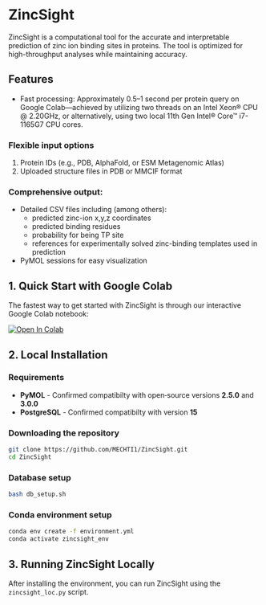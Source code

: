 ZincSight
=========

ZincSight is a computational tool for the accurate and interpretable prediction of zinc ion binding sites in proteins.  The tool is optimized for high-throughput analyses while maintaining accuracy.

## Features

- Fast processing: Approximately 0.5–1 second per protein query on Google Colab—achieved by utilizing two threads on an Intel Xeon® CPU @ 2.20GHz, or alternatively, using two local 11th Gen Intel® Core™ i7-1165G7 CPU cores.
### Flexible input options
1. Protein IDs (e.g., PDB, AlphaFold, or ESM Metagenomic Atlas) 
2. Uploaded structure files in PDB or MMCIF format

### Comprehensive output:
  - Detailed CSV files including (among others):
    * predicted zinc-ion x,y,z coordinates
    * predicted binding residues
    * probability for being TP site
    * references for experimentally solved zinc-binding templates used in prediction
  - PyMOL sessions for easy visualization

## 1. Quick Start with Google Colab
The fastest way to get started with ZincSight is through our interactive Google Colab notebook:

[![Open In Colab](https://colab.research.google.com/assets/colab-badge.svg)](https://colab.research.google.com/github/MECHTI1/ZincSight/blob/master/ZincSight.ipynb)

## 2. Local Installation
### Requirements
- **PyMOL** - Confirmed compatibilty with open‐source versions **2.5.0** and **3.0.0**
- **PostgreSQL** - Confirmed compatibilty with version **15**

### Downloading the repository
```bash
git clone https://github.com/MECHTI1/ZincSight.git
cd ZincSight
```
### Database setup
```bash
bash db_setup.sh
```
### Conda environment setup
```bash
conda env create -f environment.yml
conda activate zincsight_env
```

## 3. Running ZincSight Locally

After installing the environment, you can run ZincSight using the `zincsight_loc.py` script.

